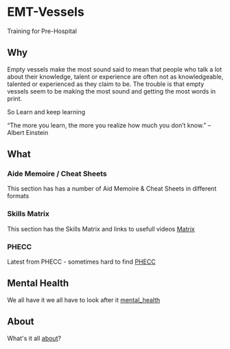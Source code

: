 # EMT-Vessels
Training for Pre-Hospital

## Why
Empty vessels make the most sound said to mean that people who talk a lot about their knowledge, talent or experience are often not as knowledgeable, talented or experienced as they claim to be.
The trouble is that empty vessels seem to be making the most sound and getting the most words in print.

So Learn and keep learning

“The more you learn, the more you realize how much you don’t know.” – Albert Einstein

## What

### Aide Memoire / Cheat Sheets
This section has has a number of Aid Memoire & Cheat Sheets in different formats

### Skills Matrix
This section has the Skills Matrix and links to usefull videos
[Matrix](skills_matrix.md)

### PHECC
Latest from PHECC - sometimes hard to find
[PHECC](phecc.md)

## Mental Health
We all have it we all have to look after it
[mental_health](mental_health.md)

## About
What's it all [about](about.md)?